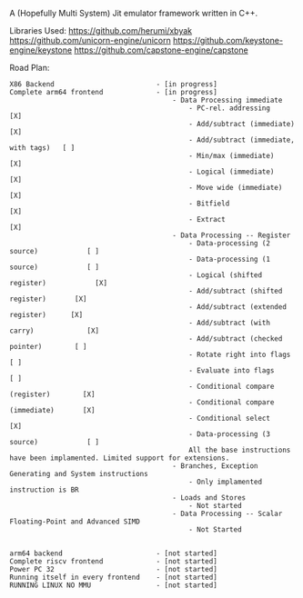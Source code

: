 A (Hopefully Multi System) Jit emulator framework written in C++.

Libraries Used:
    https://github.com/herumi/xbyak
    https://github.com/unicorn-engine/unicorn
    https://github.com/keystone-engine/keystone
    https://github.com/capstone-engine/capstone

Road Plan:

    X86 Backend                         - [in progress]
    Complete arm64 frontend             - [in progress] 
                                            - Data Processing immediate
                                                - PC-rel. addressing                    [X]
                                                - Add/subtract (immediate)              [X]
                                                - Add/subtract (immediate, with tags)   [ ]
                                                - Min/max (immediate)                   [X]
                                                - Logical (immediate)                   [X]
                                                - Move wide (immediate)                 [X]
                                                - Bitfield                              [X]
                                                - Extract                               [X]
                                            - Data Processing -- Register
                                                - Data-processing (2 source)            [ ]
                                                - Data-processing (1 source)            [ ]
                                                - Logical (shifted register)            [X]
                                                - Add/subtract (shifted register)       [X]
                                                - Add/subtract (extended register)      [X]
                                                - Add/subtract (with carry)             [X]
                                                - Add/subtract (checked pointer)        [ ]
                                                - Rotate right into flags               [ ]
                                                - Evaluate into flags                   [ ]
                                                - Conditional compare (register)        [X]
                                                - Conditional compare (immediate)       [X]
                                                - Conditional select                    [X]
                                                - Data-processing (3 source)            [ ]
                                                All the base instructions have been implamented. Limited support for extensions.
                                            - Branches, Exception Generating and System instructions
                                                - Only implamented instruction is BR
                                            - Loads and Stores
                                                - Not started
                                            - Data Processing -- Scalar Floating-Point and Advanced SIMD
                                                - Not Started
                                            

    arm64 backend                       - [not started]
    Complete riscv frontend             - [not started]
    Power PC 32                         - [not started]
    Running itself in every frontend    - [not started]
    RUNNING LINUX NO MMU                - [not started]